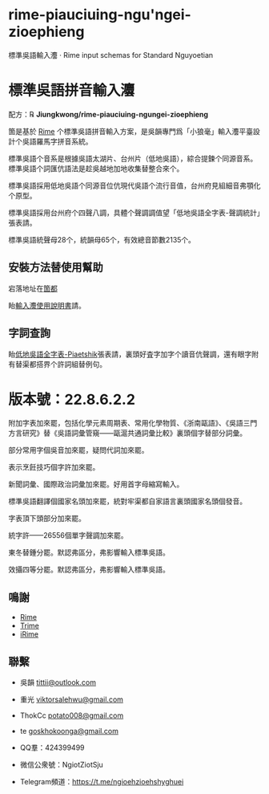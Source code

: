 # rime-piauciuing-ngu'ngei-zioephieng
標準吳語輸入灋 · Rime input schemas for Standard Nguyoetian
# 標準吳語拼音輸入灋


配方：℞ **Jiungkwong/rime-piauciuing-ngungei-zioephieng**

箇是基於 [Rime](https://rime.im/) 个標準吳語拼音輸入方案，是吳韻專門爲「小狼毫」輸入灋平臺設計个吳語羅馬字拼音系統。

標準吳語个音系是根據吳語太湖片、台州片（低地吳語），綜合提鍊个同源音系。標準吳語个詞匯伉語法是趁吳越地加地收集替整合來个。

標準吳語採用低地吳語个同源音位伉現代吳語个流行音值，台州府見組細音弗顎化个原型。

標準吳語採用台州府个四聲八調，具體个聲調調值望「低地吳語全字表-聲調統計」張表請。

標準吳語統聲母28个，統韻母65个，有效總音節數2135个。

## 安裝方法替使用幫助

宕落地址在[箇都](https://github.com/Jiungkwong/rime-piauciuing-ngungei-zioephieng)

眙[輸入灋使用說明書](https://github.com/Jiungkwong/rime-piauciuing-ngungei-zioephieng/blob/d29cf31a1c2ebeed38525d30945c367f1b3561ce/%E8%BC%B8%E5%85%A5%E7%81%8B%E4%BD%BF%E7%94%A8%E8%AA%AA%E6%98%8E%E6%9B%B8.docx)請。

## 字詞查詢

眙[低地吳語全字表-Piaetshik](https://github.com/Jiungkwong/piauciuing-ngungei-zioe-zypiau/blob/main/%E4%BD%8E%E5%9C%B0%E5%90%B3%E8%AA%9E%E5%85%A8%E5%AD%97%E8%A1%A820220805-%E4%BF%AE%E8%A8%82%E7%89%88.xlsm)張表請，裏頭好査字加字个讀音伉聲調，還有眼字附有替渠都搭界个許詞組替例句。

# 版本號：22.8.6.2.2

附加字表加來罷，包括化學元素周期表、常用化學物質、《浙南甌語》、《吳語三門方言研究》替《吳語詞彙管窺——甌滬共通詞彙比較》裏頭個字替部分詞彙。

部分常用字個吳音加來罷，疑問代詞加來罷。

表示烹飪技巧個字許加來罷。

新聞詞彙、國際政治詞彙加來罷。好用首字母縮寫輸入。

標準吳語翻譯個國家名頭加來罷，統對牢渠都自家語言裏頭國家名頭個發音。

字表頂下頭部分加來罷。

統字許——26556個單字聲調加來罷。

東冬替鍾分罷。默認弗區分，弗影響輸入標準吳語。

效攝四等分罷。默認弗區分，弗影響輸入標準吳語。

## 鳴謝

- [Rime](https://rime.im/)
- [Trime](https://github.com/osfans/trime)
- [iRime](https://github.com/jimmy54/iRime)

## 聯繫

- 吳韻 <tittii@outlook.com>
- 重光 <viktorsalehwu@gmail.com>
- ThokCc <potato008@gmail.com>
- te <goskhokoonga@gmail.com>

- QQ羣：424399499
- 微信公衆號：NgiotZiotSju
- Telegram頻道：https://t.me/ngioehzioehshyghuei
